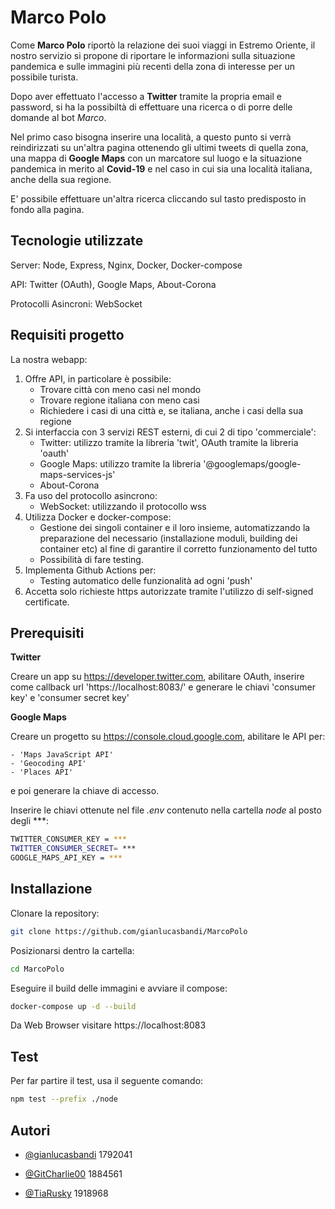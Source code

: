 
# Marco Polo

Come **Marco Polo** riportò la relazione dei suoi viaggi in Estremo Oriente, il nostro servizio si propone di riportare le informazioni sulla situazione pandemica e sulle immagini più recenti della zona di interesse per un possibile turista.

Dopo aver effettuato l'accesso a **Twitter** tramite la propria email e password, si ha la possibiltà di effettuare una ricerca o di porre delle domande al bot *Marco*.

Nel primo caso bisogna inserire una località, a questo punto si verrà reindirizzati su un'altra pagina ottenendo gli ultimi tweets di quella zona, una mappa di **Google Maps** con un marcatore sul luogo e la situazione pandemica in merito al **Covid-19** e nel caso in cui sia una località italiana, anche della sua regione.

E' possibile effettuare un'altra ricerca cliccando sul tasto predisposto in fondo alla pagina.


## Tecnologie utilizzate

Server: Node, Express, Nginx, Docker, Docker-compose

API: Twitter (OAuth), Google Maps, About-Corona

Protocolli Asincroni: WebSocket


## Requisiti progetto

La nostra webapp:

1. Offre API, in particolare è possibile:
    - Trovare città con meno casi nel mondo
    - Trovare regione italiana con meno casi
    - Richiedere i casi di una città e, se italiana, anche i casi della sua regione
2. Si interfaccia con 3 servizi REST esterni, di cui 2 di tipo 'commerciale':
    - Twitter: utilizzo tramite la libreria 'twit', OAuth tramite la libreria 'oauth'
    - Google Maps: utilizzo tramite la libreria '@googlemaps/google-maps-services-js'
    - About-Corona
3. Fa uso del protocollo asincrono:
    - WebSocket: utilizzando il protocollo wss
4. Utilizza Docker e docker-compose:
    - Gestione dei singoli container e il loro insieme, automatizzando la preparazione del necessario (installazione moduli, building dei container etc) al fine di garantire il corretto funzionamento del tutto
    - Possibilità di fare testing.
5. Implementa Github Actions per:
    - Testing automatico delle funzionalità ad ogni 'push'
6. Accetta solo richieste https autorizzate tramite l'utilizzo di self-signed certificate.


## Prerequisiti
**Twitter**

Creare un app su https://developer.twitter.com, abilitare OAuth, inserire come callback url 'https://localhost:8083/' e generare le chiavi 'consumer key' e 'consumer secret key'

**Google Maps**

Creare un progetto su https://console.cloud.google.com, abilitare le API per:

    - 'Maps JavaScript API'
    - 'Geocoding API'
    - 'Places API'

e poi generare la chiave di accesso.

Inserire le chiavi ottenute nel file *.env* contenuto nella cartella *node* al posto degli ***:
```bash
TWITTER_CONSUMER_KEY = ***
TWITTER_CONSUMER_SECRET= ***
GOOGLE_MAPS_API_KEY = ***
```
## Installazione

Clonare la repository:
```bash
git clone https://github.com/gianlucasbandi/MarcoPolo
```
Posizionarsi dentro la cartella:
```bash
cd MarcoPolo
```
Eseguire il build delle immagini e avviare il compose:
```bash
docker-compose up -d --build
```
Da Web Browser visitare https://localhost:8083


## Test

Per far partire il test, usa il seguente comando:

```bash
npm test --prefix ./node

```


## Autori

- [@gianlucasbandi](https://www.github.com/gianlucasbandi) 1792041

- [@GitCharlie00](https://github.com/GitCharlie00) 1884561

- [@TiaRusky](https://github.com/TiaRusky) 1918968

